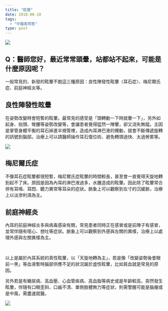 ```yaml
---
title: "眩暈"
date: 2018-06-10
tags: 
  - "中醫客問答"
type: post
---
```


![](/images/uploads/dizzy-300x200.jpg)

## Q：醫師您好，最近常常頭暈，站都站不起來，可能是什麼原因呢？

一般常見的、新發的眩暈不脫這三種原因：良性陣發性眩暈〈耳石症〉、梅尼爾氏症、前庭神經炎等。

## 良性陣發性眩暈

在姿勢改變時會短暫的眩暈。最常見的感受是「頭轉動一下時就暈一下」，另外如起身、抬頭、彎腰等姿勢改變等，會讓患者覺得猛然一陣暈，卻又消失無蹤。主因是掌管身體平衡的耳石掉進半規管裡，造成內耳淋巴液的攪動，就會不斷傳遞旋轉的訊號到腦部。治療上可以請醫師操作耳石復位術、避免轉頭過快、太過勞累等。

![](/images/uploads/耳石復位術-300x80.jpg)

## 梅尼爾氏症

不像耳石症眩暈都很短暫，梅尼爾氏症眩暈的時間較長，甚至會一直覺得天旋地轉到起不了床。原因是因為內耳的淋巴液過多，水腫造成的眩暈。因此除了眩暈常合併有耳鳴、耳悶、聽力異常等耳朵的症狀。脈象上可以觀察到左寸的沉緩脈，治療上以淡滲利濕為主。

## 前庭神經炎

內耳的前庭神經炎多與病毒感染有關，常見患者同時正在感冒或是前陣子有感冒，並常伴隨有噁心、想吐等症狀。脈象上可以觀察到外感與左關的異樣，治療上以處理外感與左關異樣為主。

 

以上是屬於內耳系統的真性眩暈，以「天旋地轉為主」，若是像「改變姿勢後會眼前一黑」等血液暫時腦部供應不足的狀況屬於虛性眩暈，比如貧血就是常見的原因。

另外若是有糖尿病、高血壓、心血管疾病、高血脂等病史或是年齡較高，突然發生眩暈，伴隨有口眼歪斜、口齒不清、單側肢體無力等症狀，則需警醒可能是腦瘤或是中風，需盡速就醫。

![](/images/uploads/FAST-STROKE-48x70-original-215x300.jpg)
